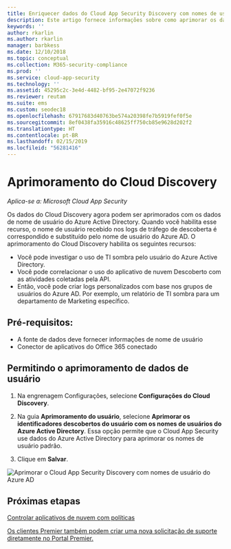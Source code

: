 ```yaml
---
title: Enriquecer dados do Cloud App Security Discovery com nomes de usuário do Azure AD
description: Este artigo fornece informações sobre como aprimorar os dados do Cloud App Security Discovery com nomes de usuário do Azure AD.
keywords: ''
author: rkarlin
ms.author: rkarlin
manager: barbkess
ms.date: 12/10/2018
ms.topic: conceptual
ms.collection: M365-security-compliance
ms.prod: ''
ms.service: cloud-app-security
ms.technology: ''
ms.assetid: 45295c2c-3e4d-4482-bf95-2e47072f9236
ms.reviewer: reutam
ms.suite: ems
ms.custom: seodec18
ms.openlocfilehash: 67917683d40763be574a20398fe7b5919fef0f5e
ms.sourcegitcommit: 8ef0438fa35916c48625ff750cb85e9628d202f2
ms.translationtype: HT
ms.contentlocale: pt-BR
ms.lasthandoff: 02/15/2019
ms.locfileid: "56281416"
---
```

# <a name="cloud-discovery-enrichment"></a>Aprimoramento do Cloud Discovery

*Aplica-se a: Microsoft Cloud App Security*

Os dados do Cloud Discovery agora podem ser aprimorados com os dados de nome de usuário do Azure Active Directory. Quando você habilita esse recurso, o nome de usuário recebido nos logs de tráfego de descoberta é correspondido e substituído pelo nome de usuário do Azure AD. O aprimoramento do Cloud Discovery habilita os seguintes recursos:
- Você pode investigar o uso de TI sombra pelo usuário do Azure Active Directory.
- Você pode correlacionar o uso do aplicativo de nuvem Descoberto com as atividades coletadas pela API.
- Então, você pode criar logs personalizados com base nos grupos de usuários do Azure AD. Por exemplo, um relatório de TI sombra para um departamento de Marketing específico.


## <a name="prerequisites"></a>Pré-requisitos:
- A fonte de dados deve fornecer informações de nome de usuário
- Conector de aplicativos do Office 365 conectado

## <a name="enabling-user-data-enrichment"></a>Permitindo o aprimoramento de dados de usuário 
    
1. Na engrenagem Configurações, selecione **Configurações do Cloud Discovery**.
     
2. Na guia **Aprimoramento do usuário**, selecione **Aprimorar os identificadores descobertos do usuário com os nomes de usuários do Azure Active Directory**. Essa opção permite que o Cloud App Security use dados do Azure Active Directory para aprimorar os nomes de usuário padrão.

3. Clique em **Salvar**.
 
![Aprimorar o Cloud App Security Discovery com nomes de usuário do Azure AD](./media/discovery-enrichment.png)
  

  
      
## <a name="next-steps"></a>Próximas etapas
  
[Controlar aplicativos de nuvem com políticas](control-cloud-apps-with-policies.md)   

[Os clientes Premier também podem criar uma nova solicitação de suporte diretamente no Portal Premier.](https://premier.microsoft.com/)  
    
      
  

